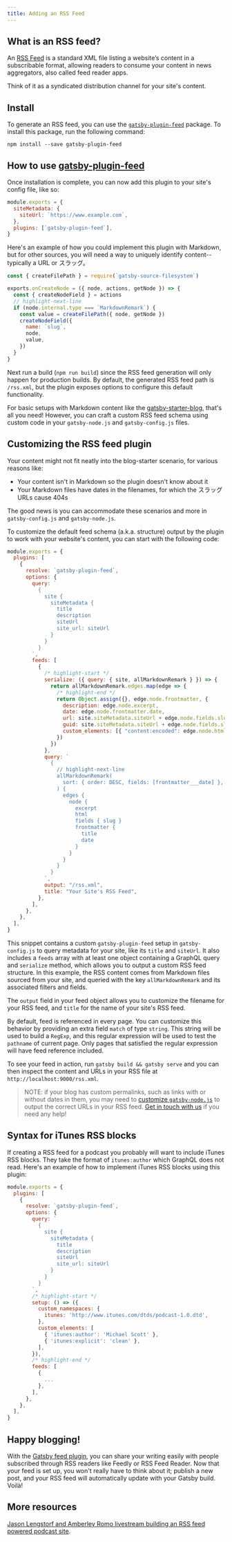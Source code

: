 ```yaml
---
title: Adding an RSS Feed
---
```


## What is an RSS feed?

An [RSS Feed](https://en.wikipedia.org/wiki/RSS) is a standard XML file listing a website’s content in a subscribable format, allowing readers to consume your content in news aggregators, also called feed reader apps.

Think of it as a syndicated distribution channel for your site's content.

## Install

To generate an RSS feed, you can use the [`gatsby-plugin-feed`](/packages/gatsby-plugin-feed/) package. To install this package, run the following command:

```shell
npm install --save gatsby-plugin-feed
```

## How to use [gatsby-plugin-feed](/packages/gatsby-plugin-feed/)

Once installation is complete, you can now add this plugin to your site's config file, like so:

```js:title=gatsby-config.js
module.exports = {
  siteMetadata: {
    siteUrl: `https://www.example.com`,
  },
  plugins: [`gatsby-plugin-feed`],
}
```

Here's an example of how you could implement this plugin with Markdown, but for other sources, you will need a way to uniquely identify content--typically a URL or スラッグ。

```js:title=gatsby-node.js
const { createFilePath } = require(`gatsby-source-filesystem`)

exports.onCreateNode = ({ node, actions, getNode }) => {
  const { createNodeField } = actions
  // highlight-next-line
  if (node.internal.type === `MarkdownRemark`) {
    const value = createFilePath({ node, getNode })
    createNodeField({
      name: `slug`,
      node,
      value,
    })
  }
}
```

Next run a build (`npm run build`) since the RSS feed generation will only happen for production builds. By default, the generated RSS feed path is `/rss.xml`, but the plugin exposes options to configure this default functionality.

For basic setups with Markdown content like the [gatsby-starter-blog](https://github.com/gatsbyjs/gatsby-starter-blog), that's all you need! However, you can craft a custom RSS feed schema using custom code in your `gatsby-node.js` and `gatsby-config.js` files.

## Customizing the RSS feed plugin

Your content might not fit neatly into the blog-starter scenario, for various reasons like:

- Your content isn't in Markdown so the plugin doesn't know about it
- Your Markdown files have dates in the filenames, for which the スラッグ URLs cause 404s

The good news is you can accommodate these scenarios and more in `gatsby-config.js` and `gatsby-node.js`.

To customize the default feed schema (a.k.a. structure) output by the plugin to work with your website's content, you can start with the following code:

```js:title=gatsby-config.js
module.exports = {
  plugins: [
    {
      resolve: `gatsby-plugin-feed`,
      options: {
        query: `
          {
            site {
              siteMetadata {
                title
                description
                siteUrl
                site_url: siteUrl
              }
            }
          }
        `,
        feeds: [
          {
            /* highlight-start */
            serialize: ({ query: { site, allMarkdownRemark } }) => {
              return allMarkdownRemark.edges.map(edge => {
                /* highlight-end */
                return Object.assign({}, edge.node.frontmatter, {
                  description: edge.node.excerpt,
                  date: edge.node.frontmatter.date,
                  url: site.siteMetadata.siteUrl + edge.node.fields.slug,
                  guid: site.siteMetadata.siteUrl + edge.node.fields.slug,
                  custom_elements: [{ "content:encoded": edge.node.html }],
                })
              })
            },
            query: `
              {
                // highlight-next-line
                allMarkdownRemark(
                  sort: { order: DESC, fields: [frontmatter___date] },
                ) {
                  edges {
                    node {
                      excerpt
                      html
                      fields { slug }
                      frontmatter {
                        title
                        date
                      }
                    }
                  }
                }
              }
            `,
            output: "/rss.xml",
            title: "Your Site's RSS Feed",
          },
        ],
      },
    },
  ],
}
```

This snippet contains a custom `gatsby-plugin-feed` setup in `gatsby-config.js` to query metadata for your site, like its `title` and `siteUrl`. It also includes a `feeds` array with at least one object containing a GraphQL query and `serialize` method, which allows you to output a custom RSS feed structure. In this example, the RSS content comes from Markdown files sourced from your site, and queried with the key `allMarkdownRemark` and its associated filters and fields.

The `output` field in your feed object allows you to customize the filename for your RSS feed, and `title` for the name of your site's RSS feed.

By default, feed is referenced in every page. You can customize this behavior by providing an extra field `match` of type `string`. This string will be used to build a `RegExp`, and this regular expression will be used to test the `pathname` of current page. Only pages that satisfied the regular expression will have feed reference included.

To see your feed in action, run `gatsby build && gatsby serve` and you can then inspect the content and URLs in your RSS file at `http://localhost:9000/rss.xml`.

> NOTE: if your blog has custom permalinks, such as links with or without dates in them, you may need to [customize `gatsby-node.js`](https://github.com/gatsbyjs/gatsby-starter-blog/blob/master/gatsby-node.js#L57) to output the correct URLs in your RSS feed. [Get in touch with us](/contributing/how-to-contribute/) if you need any help!

## Syntax for iTunes RSS blocks

If creating a RSS feed for a podcast you probably will want to include iTunes RSS blocks. They take the format of `itunes:author` which GraphQL does not read. Here's an example of how to implement iTunes RSS blocks using this plugin:

```js:title=gatsby-config.js
module.exports = {
  plugins: [
    {
      resolve: `gatsby-plugin-feed`,
      options: {
        query: `
          {
            site {
              siteMetadata {
                title
                description
                siteUrl
                site_url: siteUrl
              }
            }
          }
        `,
        /* highlight-start */
        setup: () => ({
          custom_namespaces: {
            itunes: 'http://www.itunes.com/dtds/podcast-1.0.dtd',
          },
          custom_elements: [
            { 'itunes:author': 'Michael Scott' },
            { 'itunes:explicit': 'clean' },
          ],
        }),
        /* highlight-end */
        feeds: [
          {
            ...
          },
        ],
      },
    },
  ],
}
```

## Happy blogging!

With the [Gatsby feed plugin](/packages/gatsby-plugin-feed/), you can share your writing easily with people subscribed through RSS readers like Feedly or RSS Feed Reader. Now that your feed is set up, you won't really have to think about it; publish a new post, and your RSS feed will automatically update with your Gatsby build. Voilà!

## More resources

[Jason Lengstorf and Amberley Romo livestream building an RSS feed powered podcast site](https://www.youtube.com/watch?v=0hGlvyuQiKQ).
